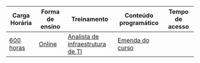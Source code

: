 | Carga Horária | Forma de ensino  | Treinamento | Conteúdo programático | Tempo de acesso |
|---|---|---|---|---|
| [600 horas](https://maratonadainfra.kpages.online/) | [Online](https://maratonadainfra.kpages.online/) | [Analista de infraestrutura de TI](https://maratonadainfra.kpages.online/) | [Emenda do curso](https://maratonadainfra.kpages.online/) 

